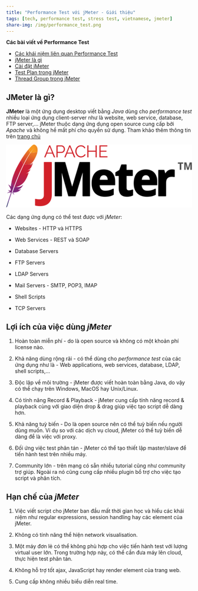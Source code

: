 ```yaml
---
title: "Performance Test với jMeter - Giới thiệu"
tags: [tech, performance test, stress test, vietnamese, jmeter]
share-img: /img/performance_test.png
---
```


**Các bài viết về Performance Test**

* [Các khái niệm liên quan Performance Test](https://phuongnq.me/2018-01-11-performance-test-with-jmeter-chapter01/)
* [jMeter là gì](https://phuongnq.me/2018-01-12-performance-test-with-jmeter-02/)
* [Cài đặt jMeter](https://phuongnq.me/2018-01-13-performance-test-with-jmeter-03/)
* [Test Plan trong jMeter](https://phuongnq.me/2018-01-14-performance-test-with-jmeter-04/)
* [Thread Group trong jMeter](https://phuongnq.me/2018-01-14-performance-test-with-jmeter-05/)

## JMeter là gì?

**JMeter** là một ứng dụng desktop viết bằng *Java* dùng cho *performance test* nhiều loại ứng dụng client-server như là website, web service, database, FTP server,... jMeter thuộc dạng ứng dụng open source cung cấp bởi *Apache* và không hề mất phí cho quyền sử dụng. Tham khảo thêm thông tin trên [trang chủ](http://jmeter.apache.org/)

![jmeter logo](/img/jmeter_logo.svg)

Các dạng ứng dụng có thể test được với *jMeter*:

* Websites - HTTP và HTTPS

* Web Services - REST và SOAP

* Database Servers

* FTP Servers

* LDAP Servers

* Mail Servers - SMTP, POP3, IMAP

* Shell Scripts

* TCP Servers

## Lợi ích của việc dùng *jMeter*

1. Hoàn toàn miễn phí - do là open source và không có một khoản phí license nào.

2. Khả năng dùng rộng rãi - có thể dùng cho *performance test* của các ứng dụng như là - Web applications, web services, database, LDAP, shell scripts,...

3. Độc lập về môi trường - jMeter được viết hoàn toàn bằng Java, do vậy có thể chạy trên Windows, MacOS hay Unix/Linux.

4. Có tính năng Record & Playback - jMeter cung cấp tính năng record & playback cùng với giao diện drop & drag giúp việc tạo script dễ dàng hơn.

5. Khả năng tuỳ biến - Do là open source nên có thể tuỳ biến nếu người dùng muốn. Ví dụ so với các dịch vụ cloud, jMeter có thể tuỳ biến dễ dàng để là việc với proxy.

6. Đối ứng việc test phân tán - jMeter có thể tạo thiết lập master/slave để tiến hành test trên nhiều máy.

7. Community lớn - trên mạng có sẵn nhiều tutorial cũng như community trợ giúp. Ngoài ra nó cũng cung cấp nhiều plugin bổ trợ cho việc tạo script và phân tích.

## Hạn chế của *jMeter*

1. Việc viết script cho jMeter ban đầu mất thời gian học và hiểu các khái niệm như regular expressions, session handling hay các element của jMeter.

2. Không có tính năng thể hiện network visualisation.

3. Một máy đơn lẻ có thể không phù hợp cho việc tiến hành test với lượng virtual user lớn. Trong trường hợp này, có thể cần đưa máy lên cloud, thực hiện test phân tán.

4. Không hỗ trợ tốt ajax, JavaScript hay render element của trang web.

5. Cung cấp không nhiều biểu diễn real time.

<script async src="//pagead2.googlesyndication.com/pagead/js/adsbygoogle.js"></script>
<ins class="adsbygoogle"
     style="display:block; text-align:center;"
     data-ad-layout="in-article"
     data-ad-format="fluid"
     data-ad-client="ca-pub-2750437710821247"
     data-ad-slot="8905029259"></ins>
<script>
     (adsbygoogle = window.adsbygoogle || []).push({});
</script>